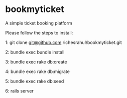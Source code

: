 bookmyticket
============

A simple ticket booking platform

Please follow the steps to install:

1: git clone git@github.com:richesrahul/bookmyticket.git

2: bundle exec bundle install

3: bundle exec rake db:create

4: bundle exec rake db:migrate

5: bundle exec rake db:seed

6: rails server
